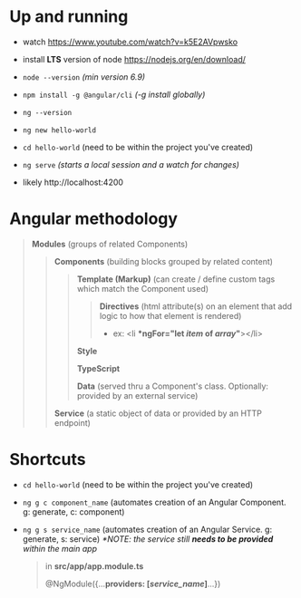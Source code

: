 # Up and running

- watch https://www.youtube.com/watch?v=k5E2AVpwsko

- install **LTS** version of node https://nodejs.org/en/download/

- `node --version` _(min version 6.9)_

- `npm install -g @angular/cli` _(-g install globally)_

- `ng --version`

- `ng new hello-world`

- `cd hello-world` (need to be within the project you've created)

- `ng serve` _(starts a local session and a watch for changes)_

- likely http://localhost:4200

# Angular methodology

> **Modules** (groups of related Components)
>
> > **Components** (building blocks grouped by related content)
> >
> > > **Template (Markup)** (can create / define custom tags which match the Component used)
> > >
> > > > **Directives** (html attribute(s) on an element that add logic to how that element is rendered)
> > > >
> > > > - ex: <li **\*ngFor="let _item_ of _array_"**></li\>
> > >
> > > **Style**
> > >
> > > **TypeScript**
> > >
> > > **Data** (served thru a Component's class. Optionally: provided by an external service)
> >
> > **Service** (a static object of data or provided by an HTTP endpoint)

# Shortcuts

- `cd hello-world` (need to be within the project you've created)

- `ng g c component_name` (automates creation of an Angular Component. g: generate, c: component)

- `ng g s service_name` (automates creation of an Angular Service. g: generate, s: service) _\*NOTE: the service still **needs to be provided** within the main app_
  > in **src/app/app.module.ts**
  >
  > @NgModule({...**providers: [*service_name*]**...})
